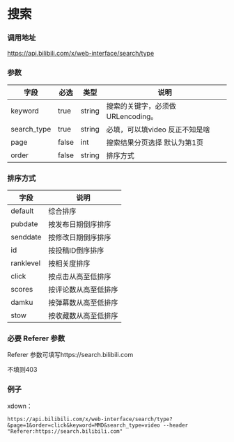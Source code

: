 # 搜索

### 调用地址

https://api.bilibili.com/x/web-interface/search/type


### 参数

|字段| 必选|类型|说明|
|----| ----|----| ----|
|keyword|true|string|搜索的关键字，必须做URLencoding。|
|search_type|true|string|必填，可以填video 反正不知是啥|
|page| false |int| 搜索结果分页选择 默认为第1页|
|order|false|string|排序方式|


### 排序方式

|字段|说明|
|----|----|
|default|综合排序|
|pubdate|按发布日期倒序排序|
|senddate|按修改日期倒序排序|
|id|按投稿ID倒序排序|
|ranklevel|按相关度排序|
|click|按点击从高至低排序|
|scores|按评论数从高至低排序|
|damku|按弹幕数从高至低排序|
|stow|按收藏数从高至低排序|

### 必要 Referer 参数

Referer 参数可填写https://search.bilibili.com

不填则403



### 例子

xdown：

```
https://api.bilibili.com/x/web-interface/search/type?&page=1&order=click&keyword=MMD&search_type=video --header "Referer:https://search.bilibili.com" 
```
